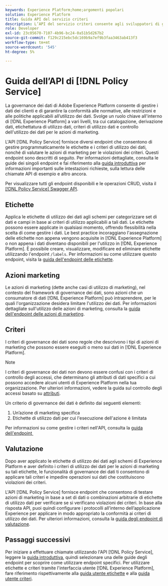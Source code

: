 ```yaml
---
keywords: Experience Platform;home;argomenti popolari
solution: Experience Platform
title: Guida API del servizio criteri
description: L’API del servizio criteri consente agli sviluppatori di gestire le etichette e i criteri di utilizzo dei dati in Experience Platform. Segui questa guida per scoprire come eseguire operazioni chiave utilizzando l’API.
role: Developer
exl-id: 23c05670-7107-4b96-bc24-0a51b5d267b2
source-git-commit: f129c215ebc5dc169b9a7ef9b3faa3463ab413f3
workflow-type: tm+mt
source-wordcount: '545'
ht-degree: 5%

---
```


# Guida dell’API di [!DNL Policy Service]

La governance dei dati di Adobe Experience Platform consente di gestire i dati dei clienti e di garantire la conformità alle normative, alle restrizioni e alle politiche applicabili all’utilizzo dei dati. Svolge un ruolo chiave all&#39;interno di [!DNL Experience Platform] a vari livelli, tra cui catalogazione, derivazione dati, etichettatura di utilizzo dati, criteri di utilizzo dati e controllo dell&#39;utilizzo dei dati per le azioni di marketing.

L&#39;API [!DNL Policy Service] fornisce diversi endpoint che consentono di gestire programmaticamente le etichette e i criteri di utilizzo dei dati, nonché di valutare le azioni di marketing per le violazioni dei criteri. Questi endpoint sono descritti di seguito. Per informazioni dettagliate, consulta le guide dei singoli endpoint e fai riferimento alla [guida introduttiva](./getting-started.md) per informazioni importanti sulle intestazioni richieste, sulla lettura delle chiamate API di esempio e altro ancora.

Per visualizzare tutti gli endpoint disponibili e le operazioni CRUD, visita il [[!DNL Policy Service] Swagger API](https://www.adobe.io/experience-platform-apis/references/policy-service/).

## Etichette

Applica le etichette di utilizzo dei dati agli schemi per categorizzare set di dati e campi in base ai criteri di utilizzo applicabili a tali dati. Le etichette possono essere applicate in qualsiasi momento, offrendo flessibilità nella scelta di come gestire i dati. Le best practice incoraggiano l&#39;assegnazione delle etichette non appena vengono acquisite in [!DNL Experience Platform] o non appena i dati diventano disponibili per l&#39;utilizzo in [!DNL Experience Platform]. È possibile creare, visualizzare, modificare ed eliminare etichette utilizzando l&#39;endpoint `/labels`. Per informazioni su come utilizzare questo endpoint, visita la [guida dell&#39;endpoint delle etichette](./labels.md).

## Azioni marketing

Le azioni di marketing (dette anche casi di utilizzo di marketing), nel contesto del framework di governance dei dati, sono azioni che un consumatore di dati [!DNL Experience Platform] può intraprendere, per le quali l&#39;organizzazione desidera limitare l&#39;utilizzo dei dati. Per informazioni dettagliate sull&#39;utilizzo delle azioni di marketing, consulta la [guida dell&#39;endpoint delle azioni di marketing](./marketing-actions.md).

## Criteri

I criteri di governance dei dati sono regole che descrivono i tipi di azioni di marketing che possono essere eseguiti o meno sui dati in [!DNL Experience Platform].

>[!NOTE]
>
>I criteri di governance dei dati non devono essere confusi con i criteri di controllo degli accessi, che determinano gli attributi di dati specifici a cui possono accedere alcuni utenti di Experience Platform nella tua organizzazione. Per ulteriori informazioni, vedere la guida sul controllo degli accessi basato su [attributi](../../access-control/abac/overview.md).

Un criterio di governance dei dati è definito dai seguenti elementi:

1. Un’azione di marketing specifica
1. Etichette di utilizzo dati per cui l&#39;esecuzione dell&#39;azione è limitata

Per informazioni su come gestire i criteri nell&#39;API, consulta la [guida dell&#39;endpoint &#x200B;](./policies.md)

## Valutazione

Dopo aver applicato le etichette di utilizzo dei dati agli schemi di Experience Platform e aver definito i criteri di utilizzo dei dati per le azioni di marketing su tali etichette, le funzionalità di governance dei dati ti consentono di applicare tali criteri e impedire operazioni sui dati che costituiscono violazioni dei criteri.

L&#39;API [!DNL Policy Service] fornisce endpoint che consentono di testare azioni di marketing in base a set di dati o combinazioni arbitrarie di etichette di utilizzo dati per verificare se si verificano violazioni dei criteri. In base alla risposta API, puoi quindi configurare i protocolli all’interno dell’applicazione Experience per applicare in modo appropriato la conformità ai criteri di utilizzo dei dati. Per ulteriori informazioni, consulta la [guida degli endpoint di valutazione](./evaluation.md).

## Passaggi successivi

Per iniziare a effettuare chiamate utilizzando l&#39;API [!DNL Policy Service], leggere la [guida introduttiva](./getting-started.md), quindi selezionare una delle guide degli endpoint per scoprire come utilizzare endpoint specifici. Per utilizzare etichette e criteri tramite l&#39;interfaccia utente [!DNL Experience Platform], fare riferimento rispettivamente alla [guida utente etichette](../labels/user-guide.md) e alla [guida utente criteri](../policies/user-guide.md).
